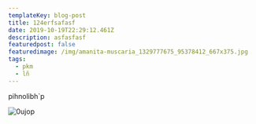 ```yaml
---
templateKey: blog-post
title: 124erfsafasf
date: 2019-10-19T22:29:12.461Z
description: asfasfasf
featuredpost: false
featuredimage: /img/amanita-muscaria_1329777675_95378412_667x375.jpg
tags:
  - pkm
  - lñ
---
```

pihnolibh`p

![](/img/products-grid2.jpg "0ujop")
